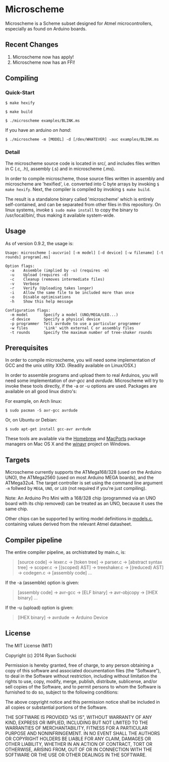 Microscheme 
===========

Microscheme is a Scheme subset designed for Atmel microcontrollers, especially as found on Arduino boards.

Recent Changes
--------------

 1. Microscheme now has apply!
 2. Microscheme now has an FFI!

Compiling
---------

### Quick-Start

`$ make hexify`

`$ make build`

`$ ./microscheme examples/BLINK.ms`

If you have an arduino *on hand*:

`$ ./microscheme -m [MODEL] -d [/dev/WHATEVER] -auc examples/BLINK.ms`

### Detail

The microscheme source code is located in src/, and includes files written in C (.c, .h), assembly (.s)
and in microscheme (.ms). 

In order to compile microscheme, those source files written in assembly and microscheme are 'hexified', i.e.
converted into C byte arrays by invoking `$ make hexify`. Next, the compiler is compiled by invoking `$ make build`.

The result is a standalone binary called 'microscheme' which is entirely self-contained, and can be separated
from other files in this repository. On linux systems, invoke `$ sudo make install` to copy the binary to
/usr/local/bin/, thus making it available system-wide.

Usage
-----

As of version 0.9.2, the usage is:

```
Usage: microscheme [-aucvrio] [-m model] [-d device] [-w filename] [-t rounds] program[.ms]

Option flags:
  -a    Assemble (implied by -u) (requires -m)
  -u    Upload (requires -d)
  -c    Cleanup (removes intermediate files)
  -v    Verbose
  -r    Verify (Uploading takes longer)
  -i    Allow the same file to be included more than once
  -o    Disable optimisations  
  -h    Show this help message

Configuration flags:
  -m model       Specify a model (UNO/MEGA/LEO...)
  -d device      Specify a physical device
  -p programmer  Tell avrdude to use a particular programmer
  -w files       'Link' with external C or assembly files
  -t rounds      Specify the maximum number of tree-shaker rounds
```

Prerequisites
-------------

In order to compile microscheme, you will need some implementation of GCC and the unix utility XXD. (Readily 
available on Linux/OSX.)

In order to assemble programs and upload them to real Arduinos, you will need some implementation of *avr-gcc*
and *avrdude*. Microscheme will try to invoke these tools directly, if the -a or -u options are used.
Packages are available on all good linux distro's:

For example, on Arch linux:

`$ sudo pacman -S avr-gcc avrdude`

Or, on Ubuntu or Debian:

`$ sudo apt-get install gcc-avr avrdude`

These tools are available via the [Homebrew](http://brew.sh/) and [MacPorts](https://www.macports.org/) package
managers on Mac OS X and the [winavr](http://winavr.sourceforge.net/) project on Windows.

Targets
-------

Microscheme currently supports the ATMega168/328 (used on the Arduino UNO), the ATMega2560 (used on most Arduino MEGA boards), and the ATMega32u4. The target controller is set using the command line argument `-m` follwed by `MEGA`, `UNO`, or `LEO` (not required if you're just compiling).

Note: An Arduino Pro Mini with a 168/328 chip (programmed via an UNO board with its chip removed) can be treated as an UNO, because it uses the same chip.

Other chips can be supported by writing model definitions in [models.c](src/models.c), containing values derived from the relevant Atmel datasheet.

Compiler pipeline
-----------------

The entire compiler pipeline, as orchistrated by main.c, is:

> [source code] → lexer.c → [token tree] → parser.c → [abstract syntax tree] → scoper.c → [(scoped) AST] → treeshaker.c → [(reduced) AST] → codegen.c → [assembly code]  ...

If the -a (assemble) option is given:

> [assembly code] → avr-gcc → [ELF binary] → avr-objcopy → [IHEX binary]  ...

If the -u (upload) option is given:

> [IHEX binary] → avrdude → Arduino Device


License
-------

The MIT License (MIT)

Copyright (c) 2014 Ryan Suchocki

Permission is hereby granted, free of charge, to any person obtaining a copy
of this software and associated documentation files (the "Software"), to deal
in the Software without restriction, including without limitation the rights
to use, copy, modify, merge, publish, distribute, sublicense, and/or sell
copies of the Software, and to permit persons to whom the Software is
furnished to do so, subject to the following conditions:

The above copyright notice and this permission notice shall be included in all
copies or substantial portions of the Software.

THE SOFTWARE IS PROVIDED "AS IS", WITHOUT WARRANTY OF ANY KIND, EXPRESS OR
IMPLIED, INCLUDING BUT NOT LIMITED TO THE WARRANTIES OF MERCHANTABILITY,
FITNESS FOR A PARTICULAR PURPOSE AND NONINFRINGEMENT. IN NO EVENT SHALL THE
AUTHORS OR COPYRIGHT HOLDERS BE LIABLE FOR ANY CLAIM, DAMAGES OR OTHER
LIABILITY, WHETHER IN AN ACTION OF CONTRACT, TORT OR OTHERWISE, ARISING FROM,
OUT OF OR IN CONNECTION WITH THE SOFTWARE OR THE USE OR OTHER DEALINGS IN THE
SOFTWARE.
